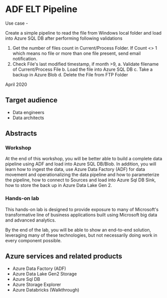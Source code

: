 # ADF ELT Pipeline

Use case -

Create a simple pipeline to read the file from Windows local folder and load into Azure SQL DB after performing following validations

1. Get the number of files count in Current/Process Folder. If Count <> 1 which means no file or more than one file present, send email notification.
2. Check File's last modified timestamp, if month >9, 
    a.	Validate filename of Current/Process File
    b.	Load the file into Azure SQL DB
    c.	Take a backup in Azure Blob
    d.	Delete the File from FTP Folder


April 2020

## Target audience

- Data engineers
- Data architects

## Abstracts

### Workshop

At the end of this workshop, you will be better able to build a complete data pipeline using ADF and load into Azure SQL DB/Blob.
In addition, you will learn how to ingest the data, use Azure Data Factory (ADF) for data movement and operationalizing the data pipeline and how to parameterize the pipeline, how to connect to Sources and load into Azure Sql DB Sink, how to store the back up in Azure Data Lake Gen 2.


### Hands-on lab

This hands-on lab is designed to provide exposure to many of Microsoft's transformative line of business applications built using Microsoft big data and advanced analytics.

By the end of the lab, you will be able to show an end-to-end solution, leveraging many of these technologies, but not necessarily doing work in every component possible.

## Azure services and related products

- Azure Data Factory (ADF)
- Azure Data Lake Gen2 Storage
- Azure Sql DB
- Azure Storage Explorer
- Azure Databricks (Walkthrough)
